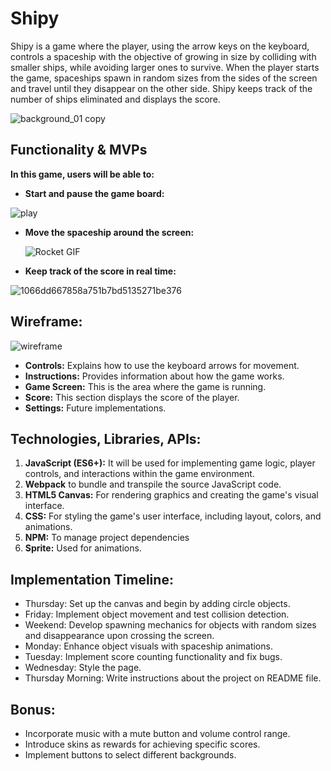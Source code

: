 Shipy
=========
Shipy is a game where the player, using the arrow keys on the keyboard, controls a spaceship with the objective of growing in size by colliding with smaller ships, while avoiding larger ones to survive. When the player starts the game, spaceships spawn in random sizes from the sides of the screen and travel until they disappear on the other side. Shipy keeps track of the number of ships eliminated and displays the score.

![background_01 copy](https://github.com/Rafa-Camp04/Shipy/assets/161013936/8a311287-4f03-4928-a502-01bd2b916a03)

Functionality & MVPs
----------------------
__In this game, users will be able to:__

* __Start and pause the game board:__

![play](https://github.com/Rafa-Camp04/Shipy/assets/161013936/9a435138-6369-414a-9382-e9fca7865146)


* __Move the spaceship around the screen:__

  ![Rocket  GIF](https://github.com/Rafa-Camp04/Shipy/assets/161013936/3bcebcd2-7e3f-40bb-b12e-db71fa830b48)
  
* __Keep track of the score in real time:__

![1066dd667858a751b7bd5135271be376](https://github.com/Rafa-Camp04/Shipy/assets/161013936/1615b464-b3da-4534-811c-6afcb9e27ad9)

Wireframe:
----------
![wireframe](https://github.com/Rafa-Camp04/Shipy/assets/161013936/1b243a8e-2fee-42ba-8b3e-48fae7d70fe2)

* __Controls:__ Explains how to use the keyboard arrows for movement.
* __Instructions:__ Provides information about how the game works.
* __Game Screen:__ This is the area where the game is running.
* __Score:__ This section displays the score of the player.
* __Settings:__ Future implementations.

Technologies, Libraries, APIs:
---------------------------------
1. __JavaScript (ES6+):__ It will be used for implementing game logic, player controls, and interactions within the game environment.
2. __Webpack__ to bundle and transpile the source JavaScript code.
3. __HTML5 Canvas:__ For rendering graphics and creating the game's visual interface.
4. __CSS:__ For styling the game's user interface, including layout, colors, and animations.
5. __NPM:__ To manage project dependencies
6. __Sprite:__ Used for animations.

Implementation Timeline:
-------------------------
* Thursday: Set up the canvas and begin by adding circle objects.
* Friday: Implement object movement and test collision detection.
* Weekend: Develop spawning mechanics for objects with random sizes and disappearance upon crossing the screen.
* Monday: Enhance object visuals with spaceship animations.
* Tuesday: Implement score counting functionality and fix bugs.
* Wednesday: Style the page.
* Thursday Morning: Write instructions about the project on README file.

Bonus:
--------
* Incorporate music with a mute button and volume control range.
* Introduce skins as rewards for achieving specific scores.
* Implement buttons to select different backgrounds.
